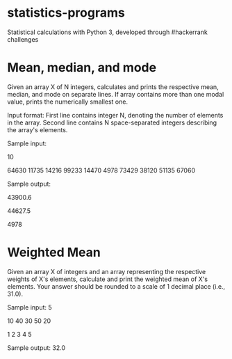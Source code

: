 # statistics-programs
Statistical calculations with Python 3, developed through #hackerrank challenges

# Mean, median, and mode

Given an array X of N integers, calculates and prints the respective mean, median, and mode on separate lines.  If array contains more than one modal value, prints the numerically smallest one.

Input format:
First line contains integer N, denoting the number of elements in the array.
Second line contains N space-separated integers describing the array's elements.

Sample input:

10

64630 11735 14216 99233 14470 4978 73429 38120 51135 67060

Sample output:

43900.6

44627.5

4978

# Weighted Mean

Given an array X of integers and an array representing the respective weights of X's elements, calculate and print the weighted mean of X's elements. Your answer should be rounded to a scale of 1 decimal place (i.e., 31.0).

Sample input:
5

10 40 30 50 20

1 2 3 4 5

Sample output:
32.0
